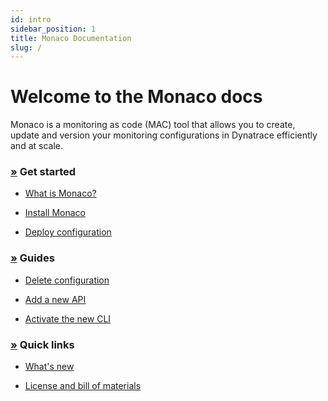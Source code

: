 ```yaml
---
id: intro
sidebar_position: 1
title: Monaco Documentation
slug: /
---
```


# Welcome to the Monaco docs

<p>
Monaco is a monitoring as code (MAC) tool that allows you to create, update and version your monitoring configurations in Dynatrace efficiently and at scale.
</p>


<div class="container-fluid">
  <p></p>

  <div class="row">

  <div class="col-md-6 col sm-12">
    <p></p>
    <h3 id="get-started">
      <a name="get-started" class="anchor" href="#get-started">»</a>
      Get started
    </h3>

  <ul>


  <li>

[What is Monaco?](./Get-started/intro)
  </li>

<li>

[Install Monaco](./Get-started/installation)

</li>

  <li>

[Deploy configuration](./configuration/deploy_configuration)

  </li>

  </ul>


  </div>
  <div class="col-md-6 col sm-12">
    <p></p>
    <h3 id="get-started">
      <a name="get-started" class="anchor" href="#get-started">»</a>
      Guides
    </h3>

  <ul>


  <li>

[Delete configuration](./configuration/delete_config)

  </li>

  <li>

[Add a new API](./Guides/add_new_api)

  </li>

  <li>

[Activate the new CLI](./commands/experimental-new-cli)

  </li>

  </ul>


  </div>

<div class="col-md-6 col sm-12">
    <p></p>
    <h3 id="get-started">
      <a name="get-started" class="anchor" href="#get-started">»</a>
      Quick links
    </h3>

  <ul>

   <li>

[What's new](https://github.com/dynatrace-oss/dynatrace-monitoring-as-code/releases)
  </li>

  <li>

[License and bill of materials](./Useful-links/bill-of-materials)  

  </li>

  </ul>


  </div>

  </div>


</div>